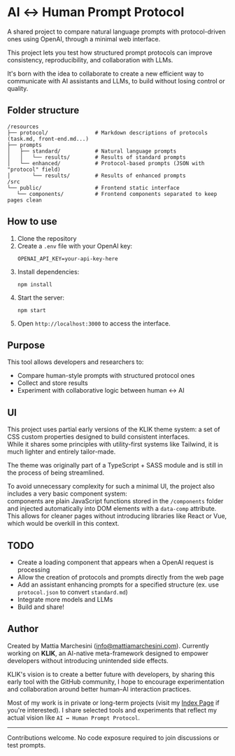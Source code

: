 # AI ↔ Human Prompt Protocol

A shared project to compare natural language prompts with protocol-driven ones using OpenAI, through a minimal web interface.

This project lets you test how structured prompt protocols can improve consistency, reproducibility, and collaboration with LLMs.

It's born with the idea to collaborate to create a new efficient way to communicate with AI assistants and LLMs, to build without losing control or quality.

## Folder structure

```
/resources
├── protocol/               # Markdown descriptions of protocols (task.md, front-end.md...)
├── prompts
│   ├── standard/           # Natural language prompts
│   │   └── results/        # Results of standard prompts
│   └── enhanced/           # Protocol-based prompts (JSON with "protocol" field)
│       └── results/        # Results of enhanced prompts
/src
└── public/                 # Frontend static interface
   └── components/          # Frontend components separated to keep pages clean
```

## How to use

1. Clone the repository
2. Create a `.env` file with your OpenAI key:
   ```
   OPENAI_API_KEY=your-api-key-here
   ```
3. Install dependencies:
   ```
   npm install
   ```
4. Start the server:
   ```
   npm start
   ```
5. Open `http://localhost:3000` to access the interface.

## Purpose

This tool allows developers and researchers to:
- Compare human-style prompts with structured protocol ones
- Collect and store results
- Experiment with collaborative logic between human ↔ AI

## UI

This project uses partial early versions of the KLIK theme system: a set of CSS custom properties designed to build consistent interfaces.  
While it shares some principles with utility-first systems like Tailwind, it is much lighter and entirely tailor-made.

The theme was originally part of a TypeScript + SASS module and is still in the process of being streamlined.

To avoid unnecessary complexity for such a minimal UI, the project also includes a very basic component system:  
components are plain JavaScript functions stored in the `/components` folder and injected automatically into DOM elements with a `data-comp` attribute.  
This allows for cleaner pages without introducing libraries like React or Vue, which would be overkill in this context.

## TODO

- Create a loading component that appears when a OpenAI request is processing
- Allow the creation of protocols and prompts directly from the web page
- Add an assistant enhancing prompts for a specified structure (ex. use `protocol.json` to convert `standard.md`)
- Integrate more models and LLMs
- Build and share!

## Author

Created by Mattia Marchesini ([info@mattiamarchesini.com](mailto:info@mattiamarchesini.com)).
Currently working on **KLIK**, an AI-native meta-framework designed to empower developers without introducing unintended side effects.

KLIK's vision is to create a better future with developers, by sharing this early tool with the GitHub community, I hope to encourage experimentation and collaboration around better human–AI interaction practices.

Most of my work is in private or long-term projects (visit my [Index Page](https://github.com/MattiaMarche/index) if you're interested).
I share selected tools and experiments that reflect my actual vision like `AI ↔ Human Prompt Protocol`.

---

Contributions welcome. No code exposure required to join discussions or test prompts.
